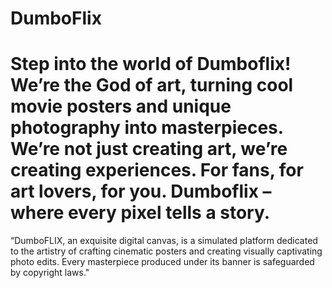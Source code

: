# DumboFlix
Step into the world of Dumboflix! We’re the God of art, turning cool movie posters and unique photography into masterpieces. 
We’re not just creating art, we’re creating experiences. For fans, for art lovers, for you.
Dumboflix – where every pixel tells a story.
==============================================================================

“DumboFLIX, an exquisite digital canvas, is a simulated platform dedicated to the artistry of crafting cinematic posters and creating visually captivating photo edits. Every masterpiece produced under its banner is safeguarded by copyright laws."
